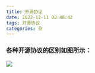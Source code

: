 ```yaml
---
title: 开源协议
date: 2022-12-11 08:46:42
tags: 开源协议
categories: 杂
---
```

### 各种开源协议的区别如图所示： <!--more-->
![](/img/开源.png)
